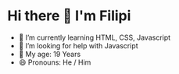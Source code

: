 ### <h1> Hi there 👋 I'm Filipi </h1>


- 🌱 I’m currently learning HTML, CSS, Javascript
- 🤔 I’m looking for help with Javascript
- 🧑 My age: 19 Years
- 😄 Pronouns: He / Him
